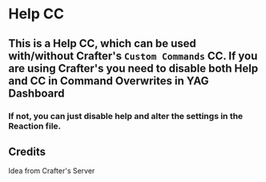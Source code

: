 # Help CC

## This is a Help CC, which can be used with/without Crafter's `Custom Commands` CC. If you are using Crafter's you need to disable both Help and CC in Command Overwrites in YAG Dashboard

### If not, you can just disable help and alter the settings in the Reaction file. 


## Credits
  Idea from Crafter's Server
